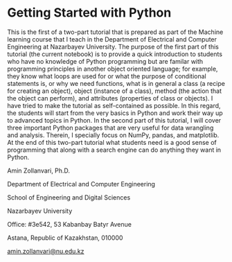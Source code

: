 # Getting Started with Python

This is the first of a two-part tutorial that is prepared as part of the Machine learning course that I teach in the Department of Electrical and Computer Engineering at Nazarbayev University. The purpose of the first part of this tutorial (the current notebook) is to provide a quick introduction to students who have no knowledge of Python programming but are familar with programming principles in another object oriented language; for example, they know what loops are used for or what the purpose of conditional statements is, or why we need functions, what is in general a class (a recipe for creating an object), object (instance of a class), method (the action that the object can perform), and attributes (properties of class or objects). I have tried to make the tutorial as self-contained as possible. In this regard, the students will start from the very basics in Python and work their way up to advanced topics in Python. In the second part of this tutorial, I will cover three important Python packages that are very useful for data wrangling and analysis. Therein, I specially focus on NumPy, pandas, and matplotlib. At the end of this two-part tutorial what students need is a good sense of programming that along with a search engine can do anything they want in Python.

Amin Zollanvari, Ph.D.

Department of Electrical and Computer Engineering

School of Engineering and Digital Sciences

Nazarbayev University

Office: #3e542, 53 Kabanbay Batyr Avenue

Astana, Republic of Kazakhstan, 010000

amin.zollanvari@nu.edu.kz
